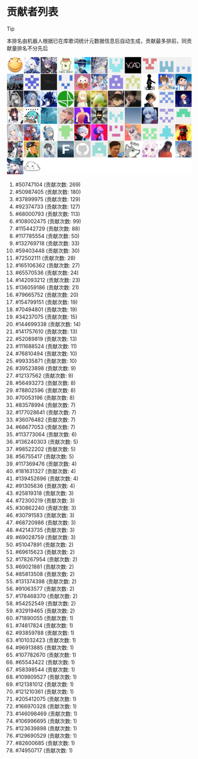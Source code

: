 # 贡献者列表

> [!TIP]
> 本排名由机器人根据已在库歌词统计元数据信息后自动生成，贡献最多排前，同贡献量排名不分先后

![贡献者头像画廊](./CONTRIBUTORS.svg)

1. #50747104 (贡献次数: 269)
2. #50987405 (贡献次数: 180)
3. #37899975 (贡献次数: 129)
4. #92374733 (贡献次数: 127)
5. #68000793 (贡献次数: 113)
6. #108002475 (贡献次数: 99)
7. #115442729 (贡献次数: 88)
8. #117785554 (贡献次数: 50)
9. #132769718 (贡献次数: 33)
10. #59403448 (贡献次数: 30)
11. #72502111 (贡献次数: 28)
12. #165106362 (贡献次数: 27)
13. #65570536 (贡献次数: 24)
14. #142093212 (贡献次数: 23)
15. #136059186 (贡献次数: 21)
16. #79665752 (贡献次数: 20)
17. #154799151 (贡献次数: 19)
18. #70494801 (贡献次数: 19)
19. #34237075 (贡献次数: 15)
20. #144699338 (贡献次数: 14)
21. #141757610 (贡献次数: 13)
22. #52089819 (贡献次数: 13)
23. #111688524 (贡献次数: 11)
24. #76810494 (贡献次数: 10)
25. #99335871 (贡献次数: 10)
26. #39523898 (贡献次数: 9)
27. #12137562 (贡献次数: 9)
28. #56493273 (贡献次数: 8)
29. #78802596 (贡献次数: 8)
30. #70053196 (贡献次数: 8)
31. #83578994 (贡献次数: 7)
32. #177028641 (贡献次数: 7)
33. #36076482 (贡献次数: 7)
34. #68677053 (贡献次数: 7)
35. #113773064 (贡献次数: 6)
36. #136240303 (贡献次数: 5)
37. #98522202 (贡献次数: 5)
38. #56755417 (贡献次数: 5)
39. #117369476 (贡献次数: 4)
40. #181631327 (贡献次数: 4)
41. #139452696 (贡献次数: 4)
42. #91305636 (贡献次数: 4)
43. #25819318 (贡献次数: 3)
44. #72300219 (贡献次数: 3)
45. #30862240 (贡献次数: 3)
46. #30791583 (贡献次数: 3)
47. #68720986 (贡献次数: 3)
48. #42143735 (贡献次数: 3)
49. #69028759 (贡献次数: 3)
50. #51047891 (贡献次数: 2)
51. #69615623 (贡献次数: 2)
52. #178267954 (贡献次数: 2)
53. #69021881 (贡献次数: 2)
54. #85813508 (贡献次数: 2)
55. #131374398 (贡献次数: 2)
56. #91063577 (贡献次数: 2)
57. #178468370 (贡献次数: 2)
58. #54252549 (贡献次数: 2)
59. #32919465 (贡献次数: 2)
60. #71890055 (贡献次数: 1)
61. #74817824 (贡献次数: 1)
62. #93859788 (贡献次数: 1)
63. #101032423 (贡献次数: 1)
64. #96913885 (贡献次数: 1)
65. #107782670 (贡献次数: 1)
66. #65543422 (贡献次数: 1)
67. #58398544 (贡献次数: 1)
68. #109809527 (贡献次数: 1)
69. #121381012 (贡献次数: 1)
70. #121210361 (贡献次数: 1)
71. #205412075 (贡献次数: 1)
72. #166970328 (贡献次数: 1)
73. #146098469 (贡献次数: 1)
74. #106996695 (贡献次数: 1)
75. #123639898 (贡献次数: 1)
76. #129690529 (贡献次数: 1)
77. #82600685 (贡献次数: 1)
78. #74950717 (贡献次数: 1)
